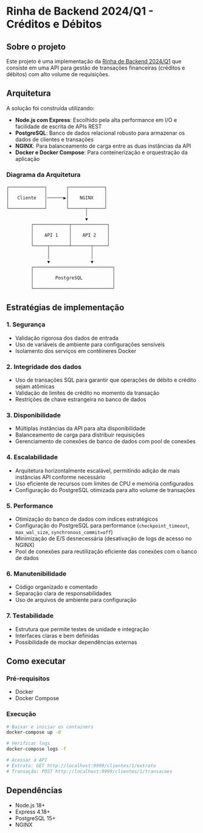 # Rinha de Backend 2024/Q1 - Créditos e Débitos

## Sobre o projeto

Este projeto é uma implementação da [Rinha de Backend 2024/Q1](https://github.com/zanfranceschi/rinha-de-backend-2024-q1) que consiste em uma API para gestão de transações financeiras (créditos e débitos) com alto volume de requisições.

## Arquitetura

A solução foi construída utilizando:

- **Node.js com Express**: Escolhido pela alta performance em I/O e facilidade de escrita de APIs REST
- **PostgreSQL**: Banco de dados relacional robusto para armazenar os dados de clientes e transações
- **NGINX**: Para balanceamento de carga entre as duas instâncias da API
- **Docker e Docker Compose**: Para conteinerização e orquestração da aplicação

### Diagrama da Arquitetura

```
┌─────────────┐       ┌─────────────┐
│             │       │             │
│   Cliente   │──────▶│    NGINX    │
│             │       │             │
└─────────────┘       └──────┬──────┘
                             │
                             ▼
         ┌─────────────┬─────────────┐
         │             │             │
         │    API 1    │    API 2    │
         │             │             │
         └─────┬───────┴───────┬─────┘
               │               │
               │               │
               ▼               ▼
         ┌─────────────────────────────┐
         │                             │
         │        PostgreSQL           │
         │                             │
         └─────────────────────────────┘
```

## Estratégias de implementação

### 1. Segurança

- Validação rigorosa dos dados de entrada
- Uso de variáveis de ambiente para configurações sensíveis
- Isolamento dos serviços em contêineres Docker

### 2. Integridade dos dados

- Uso de transações SQL para garantir que operações de débito e crédito sejam atômicas
- Validação de limites de crédito no momento da transação
- Restrições de chave estrangeira no banco de dados

### 3. Disponibilidade

- Múltiplas instâncias da API para alta disponibilidade
- Balanceamento de carga para distribuir requisições
- Gerenciamento de conexões de banco de dados com pool de conexões

### 4. Escalabilidade

- Arquitetura horizontalmente escalável, permitindo adição de mais instâncias API conforme necessário
- Uso eficiente de recursos com limites de CPU e memória configurados
- Configuração do PostgreSQL otimizada para alto volume de transações

### 5. Performance

- Otimização do banco de dados com índices estratégicos
- Configuração do PostgreSQL para performance (`checkpoint_timeout`, `max_wal_size`, `synchronous_commit=off`)
- Minimização de E/S desnecessária (desativação de logs de acesso no NGINX)
- Pool de conexões para reutilização eficiente das conexões com o banco de dados

### 6. Manutenibilidade

- Código organizado e comentado
- Separação clara de responsabilidades
- Uso de arquivos de ambiente para configuração

### 7. Testabilidade

- Estrutura que permite testes de unidade e integração
- Interfaces claras e bem definidas
- Possibilidade de mockar dependências externas

## Como executar

### Pré-requisitos

- Docker
- Docker Compose

### Execução

```bash
# Baixar e iniciar os containers
docker-compose up -d

# Verificar logs
docker-compose logs -f

# Acessar a API
# Extrato: GET http://localhost:9999/clientes/1/extrato
# Transação: POST http://localhost:9999/clientes/1/transacoes
```

## Dependências

- Node.js 18+
- Express 4.18+
- PostgreSQL 15+
- NGINX
